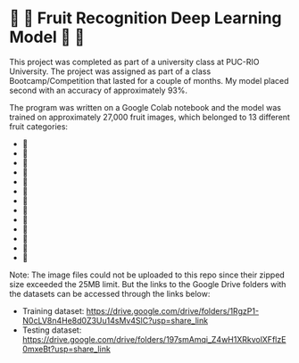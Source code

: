 # :apple: :banana: Fruit Recognition Deep Learning Model :watermelon: :pear:

This project was completed as part of a university class at PUC-RIO University. The project was assigned as part of a class Bootcamp/Competition that lasted for a couple of months. My model placed second with an accuracy of approximately 93%.

The program was written on a Google Colab notebook and the model was trained on approximately 27,000 fruit images, which belonged to 13 different fruit categories:

- :apple:
- :banana:
- :pear:
- :pineapple:
- :grapes:
- :cherries:
- :peach:
- :lemon:
- :coconut:
- :mango:
- :watermelon:
- :orange:
- :strawberry:

Note: The image files could not be uploaded to this repo since their zipped size exceeded the 25MB limit. But the links to the Google Drive folders with the datasets can be accessed through the links below:

- Training dataset: https://drive.google.com/drive/folders/1RgzP1-N0cLV8n4He8d0Z3Uu14sMv4SlC?usp=share_link
- Testing dataset: https://drive.google.com/drive/folders/197smAmqi_Z4wH1XRkvolXFflzE0mxeBt?usp=share_link
